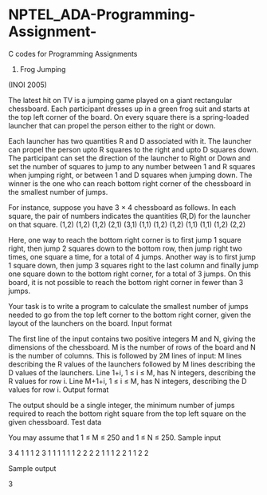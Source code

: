 # NPTEL_ADA-Programming-Assignment-
C codes for Programming Assignments

1) Frog Jumping

(INOI 2005)

The latest hit on TV is a jumping game played on a giant rectangular chessboard. Each participant dresses up in a green frog suit and starts at the top left corner of the board. On every square there is a spring-loaded launcher that can propel the person either to the right or down.

Each launcher has two quantities R and D associated with it. The launcher can propel the person upto R squares to the right and upto D squares down. The participant can set the direction of the launcher to Right or Down and set the number of squares to jump to any number between 1 and R squares when jumping right, or between 1 and D squares when jumping down. The winner is the one who can reach bottom right corner of the chessboard in the smallest number of jumps.

For instance, suppose you have 3 × 4 chessboard as follows. In each square, the pair of numbers indicates the quantities (R,D) for the launcher on that square.
(1,2) 	(1,2) 	(1,2) 	(2,1)
(3,1) 	(1,1) 	(1,2) 	(1,2)
(1,1) 	(1,1) 	(1,2) 	(2,2)

Here, one way to reach the bottom right corner is to first jump 1 square right, then jump 2 squares down to the bottom row, then jump right two times, one square a time, for a total of 4 jumps. Another way is to first jump 1 square down, then jump 3 squares right to the last column and finally jump one square down to the bottom right corner, for a total of 3 jumps. On this board, it is not possible to reach the bottom right corner in fewer than 3 jumps.

Your task is to write a program to calculate the smallest number of jumps needed to go from the top left corner to the bottom right corner, given the layout of the launchers on the board. 
Input format

The first line of the input contains two positive integers M and N, giving the dimensions of the chessboard. M is the number of rows of the board and N is the number of columns. This is followed by 2M lines of input: M lines describing the R values of the launchers followed by M lines describing the D values of the launchers. Line 1+i, 1 ≤ i ≤ M, has N integers, describing the R values for row i. Line M+1+i, 1 ≤ i ≤ M, has N integers, describing the D values for row i.
Output format

The output should be a single integer, the minimum number of jumps required to reach the bottom right square from the top left square on the given chessboard.
Test data

You may assume that 1 ≤ M ≤ 250 and 1 ≤ N ≤ 250.
Sample input

3 4
1 1 1 2
3 1 1 1
1 1 1 2
2 2 2 1
1 1 2 2
1 1 2 2

Sample output

3
